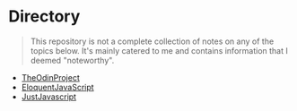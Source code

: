 # Directory
> This repository is not a complete collection of notes on any of the topics below. It's mainly catered to me and contains information that I deemed "noteworthy".
* [TheOdinProject](./topics/TheOdinProject/directory.md)
* [EloquentJavaScript](./topics/EloquentJavaScript/directory.md)
* [JustJavascript](./topics/JustJavscript.md)
